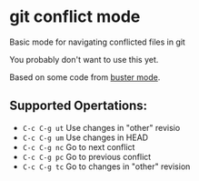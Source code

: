 # git conflict mode

Basic mode for navigating conflicted files in git

You probably don't want to use this yet.

Based on some code from
[buster mode](https://github.com/magnars/buster-mode/).

## Supported Opertations:

- `C-c C-g ut` Use changes in "other" revisio
- `C-c C-g um` Use changes in HEAD
- `C-c C-g nc` Go to next conflict
- `C-c C-g pc` Go to previous conflict
- `C-c C-g tc` Go to changes in "other" revision 
